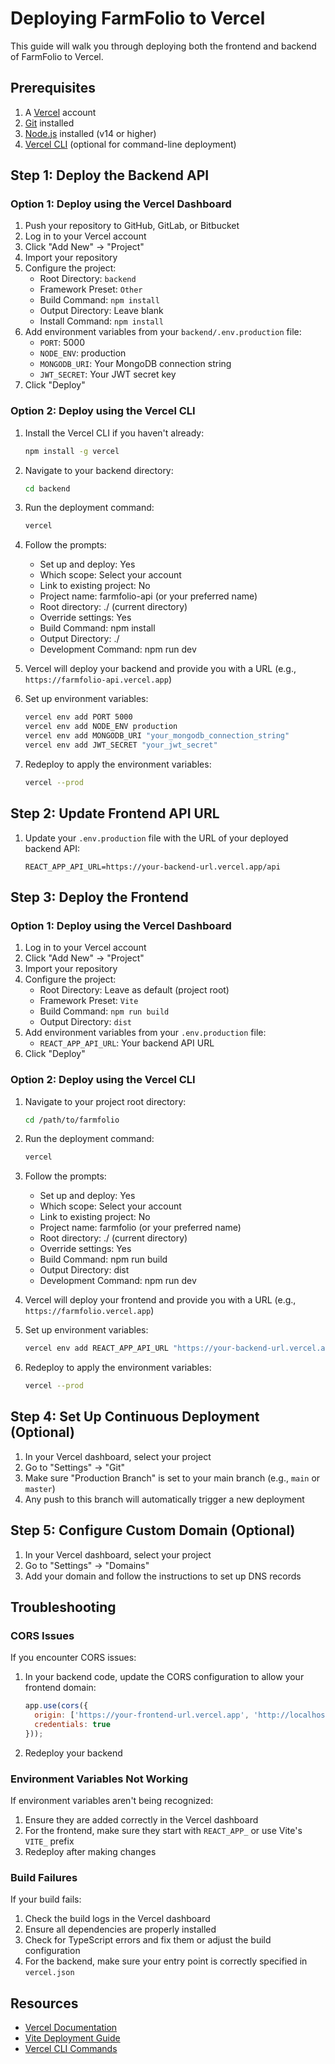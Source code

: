 # Deploying FarmFolio to Vercel

This guide will walk you through deploying both the frontend and backend of FarmFolio to Vercel.

## Prerequisites

1. A [Vercel](https://vercel.com) account
2. [Git](https://git-scm.com/) installed
3. [Node.js](https://nodejs.org/) installed (v14 or higher)
4. [Vercel CLI](https://vercel.com/docs/cli) (optional for command-line deployment)

## Step 1: Deploy the Backend API

### Option 1: Deploy using the Vercel Dashboard

1. Push your repository to GitHub, GitLab, or Bitbucket
2. Log in to your Vercel account
3. Click "Add New" → "Project"
4. Import your repository
5. Configure the project:
   - Root Directory: `backend`
   - Framework Preset: `Other`
   - Build Command: `npm install`
   - Output Directory: Leave blank
   - Install Command: `npm install`
6. Add environment variables from your `backend/.env.production` file:
   - `PORT`: 5000
   - `NODE_ENV`: production
   - `MONGODB_URI`: Your MongoDB connection string
   - `JWT_SECRET`: Your JWT secret key
7. Click "Deploy"

### Option 2: Deploy using the Vercel CLI

1. Install the Vercel CLI if you haven't already:
   ```bash
   npm install -g vercel
   ```

2. Navigate to your backend directory:
   ```bash
   cd backend
   ```

3. Run the deployment command:
   ```bash
   vercel
   ```

4. Follow the prompts:
   - Set up and deploy: Yes
   - Which scope: Select your account
   - Link to existing project: No
   - Project name: farmfolio-api (or your preferred name)
   - Root directory: ./ (current directory)
   - Override settings: Yes
   - Build Command: npm install
   - Output Directory: ./
   - Development Command: npm run dev

5. Vercel will deploy your backend and provide you with a URL (e.g., `https://farmfolio-api.vercel.app`)

6. Set up environment variables:
   ```bash
   vercel env add PORT 5000
   vercel env add NODE_ENV production
   vercel env add MONGODB_URI "your_mongodb_connection_string"
   vercel env add JWT_SECRET "your_jwt_secret"
   ```

7. Redeploy to apply the environment variables:
   ```bash
   vercel --prod
   ```

## Step 2: Update Frontend API URL

1. Update your `.env.production` file with the URL of your deployed backend API:
   ```
   REACT_APP_API_URL=https://your-backend-url.vercel.app/api
   ```

## Step 3: Deploy the Frontend

### Option 1: Deploy using the Vercel Dashboard

1. Log in to your Vercel account
2. Click "Add New" → "Project"
3. Import your repository
4. Configure the project:
   - Root Directory: Leave as default (project root)
   - Framework Preset: `Vite`
   - Build Command: `npm run build`
   - Output Directory: `dist`
5. Add environment variables from your `.env.production` file:
   - `REACT_APP_API_URL`: Your backend API URL
6. Click "Deploy"

### Option 2: Deploy using the Vercel CLI

1. Navigate to your project root directory:
   ```bash
   cd /path/to/farmfolio
   ```

2. Run the deployment command:
   ```bash
   vercel
   ```

3. Follow the prompts:
   - Set up and deploy: Yes
   - Which scope: Select your account
   - Link to existing project: No
   - Project name: farmfolio (or your preferred name)
   - Root directory: ./ (current directory)
   - Override settings: Yes
   - Build Command: npm run build
   - Output Directory: dist
   - Development Command: npm run dev

4. Vercel will deploy your frontend and provide you with a URL (e.g., `https://farmfolio.vercel.app`)

5. Set up environment variables:
   ```bash
   vercel env add REACT_APP_API_URL "https://your-backend-url.vercel.app/api"
   ```

6. Redeploy to apply the environment variables:
   ```bash
   vercel --prod
   ```

## Step 4: Set Up Continuous Deployment (Optional)

1. In your Vercel dashboard, select your project
2. Go to "Settings" → "Git"
3. Make sure "Production Branch" is set to your main branch (e.g., `main` or `master`)
4. Any push to this branch will automatically trigger a new deployment

## Step 5: Configure Custom Domain (Optional)

1. In your Vercel dashboard, select your project
2. Go to "Settings" → "Domains"
3. Add your domain and follow the instructions to set up DNS records

## Troubleshooting

### CORS Issues
If you encounter CORS issues:

1. In your backend code, update the CORS configuration to allow your frontend domain:
   ```javascript
   app.use(cors({
     origin: ['https://your-frontend-url.vercel.app', 'http://localhost:5173'],
     credentials: true
   }));
   ```

2. Redeploy your backend

### Environment Variables Not Working
If environment variables aren't being recognized:

1. Ensure they are added correctly in the Vercel dashboard
2. For the frontend, make sure they start with `REACT_APP_` or use Vite's `VITE_` prefix
3. Redeploy after making changes

### Build Failures
If your build fails:

1. Check the build logs in the Vercel dashboard
2. Ensure all dependencies are properly installed
3. Check for TypeScript errors and fix them or adjust the build configuration
4. For the backend, make sure your entry point is correctly specified in `vercel.json`

## Resources

- [Vercel Documentation](https://vercel.com/docs)
- [Vite Deployment Guide](https://vite.dev/guide/static-deploy.html#vercel)
- [Vercel CLI Commands](https://vercel.com/docs/cli/overview) 